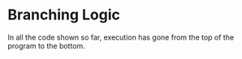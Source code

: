 # Branching Logic

In all the code shown so far, execution has gone from the top of the program to
the bottom.

